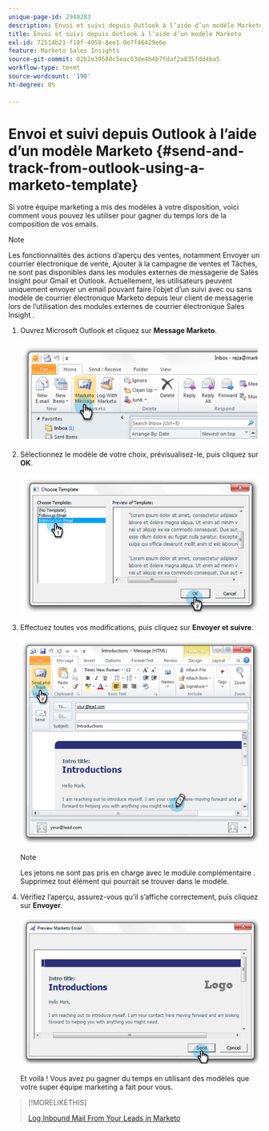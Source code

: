 ```yaml
---
unique-page-id: 2949283
description: Envoi et suivi depuis Outlook à l’aide d’un modèle Marketo - Documents Marketo - Documentation du produit
title: Envoi et suivi depuis Outlook à l’aide d’un modèle Marketo
exl-id: 72514b21-f10f-4958-8ee1-0e7f46429e6e
feature: Marketo Sales Insights
source-git-commit: 02b2e39580c5eac63de4b4b7fdaf2a835fdd4ba5
workflow-type: tm+mt
source-wordcount: '198'
ht-degree: 0%

---
```


# Envoi et suivi depuis Outlook à l’aide d’un modèle Marketo {#send-and-track-from-outlook-using-a-marketo-template}

Si votre équipe marketing a mis des modèles à votre disposition, voici comment vous pouvez les utiliser pour gagner du temps lors de la composition de vos emails.

>[!NOTE]
>
>Les fonctionnalités des actions d’aperçu des ventes, notamment Envoyer un courrier électronique de vente, Ajouter à la campagne de ventes et Tâches, ne sont pas disponibles dans les modules externes de messagerie de Sales Insight pour Gmail et Outlook. Actuellement, les utilisateurs peuvent uniquement envoyer un email pouvant faire l’objet d’un suivi avec ou sans modèle de courrier électronique Marketo depuis leur client de messagerie lors de l’utilisation des modules externes de courrier électronique Sales Insight .

1. Ouvrez Microsoft Outlook et cliquez sur **Message Marketo**.

   ![](assets/image2014-9-23-17-3a8-3a33.png)

1. Sélectionnez le modèle de votre choix, prévisualisez-le, puis cliquez sur **OK**.

   ![](assets/image2014-9-23-17-3a8-3a45.png)

1. Effectuez toutes vos modifications, puis cliquez sur **Envoyer et suivre**.

   ![](assets/image2014-9-23-17-3a8-3a58.png)

   >[!NOTE]
   >
   >Les jetons ne sont pas pris en charge avec le module complémentaire . Supprimez tout élément qui pourrait se trouver dans le modèle.

1. Vérifiez l’aperçu, assurez-vous qu’il s’affiche correctement, puis cliquez sur **Envoyer**.

   ![](assets/image2014-9-23-17-3a9-3a11.png)

   Et voilà ! Vous avez pu gagner du temps en utilisant des modèles que votre super équipe marketing a fait pour vous.

>[!MORELIKETHIS]
>
>[Log Inbound Mail From Your Leads in Marketo](/help/marketo/product-docs/marketo-sales-insight/using-msi/log-inbound-mail-from-your-leads-in-marketo.md)
